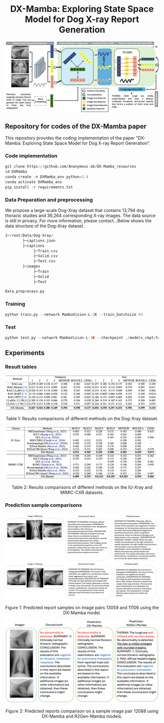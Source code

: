 <h1 align="center">DX-Mamba: Exploring State Space Model for Dog X-ray Report Generation</h1>
<p align="center">
  <img src="Figures/DX-Mamba.png" width="800" alt="Workflow of the proposed DX-Mamba model">
</p>



<h2>Repository for codes of the DX-Mamba paper</h2>

<p>This repository provides the coding implementation of the paper "DX-Mamba: Exploring State Space Model for Dog X-ray Report Generation".</p>

<h3>Code implementation</h3>

```python
git clone https://github.com/Anonymous-ab/DX-Mamba_resources
cd DXMamba
conda create -n DXMamba_env python=3.9
conda activate DXMamba_env
pip install -r requirements.txt
```

<h3>Data Preparation and preprocessing</h3>

<p>We propose a large-scale Dog-Xray dataset that contains 13,794 dog thoracic studies and 36,264 corresponding X-ray images. The data source is still in privacy. For more information, please contact...Below shows the data structure of the Dog-Xray dataset.</p>

```python
├─/root/Data/Dog-Xray/
        ├─captions.json
        ├─captions
             ├─Train.csv
             ├─Valid.csv
             ├─Test.csv
        ├─images
             ├─Train
             ├─Valid
             ├─Test
```

```python
Data_preprocess.py 
```

<h3>Training</h3>

```python
python train.py --network MambaVision-L-1K --train_batchsize 64
```

<h3>Test</h3>

```Python
python test.py --network MambaVision-L-1K --checkpoint ./models_ckpt/transformer_decoderlayers12024-11-08-16-40-56_1627_all/Dog-X-ray_bts_8_MambaVision-L-1K_epo_29_Bleu4_25245_test.pth
```


<h2>Experiments</h2>

<h3>Result tables</h3>

<p align="center">
  <img src="Figures/Dog-Xray compare.png" alt=" Table 1: Results comparisons of different methods on the Dog-Xray dataset.">
</p>
<p align="center">Table 1: Results comparisons of different methods on the Dog-Xray dataset.</p>


<p align="center">
  <img src="Figures/Other datasets.png" alt=" Table 2: Results comparisons of different methods on the IU-Xray and MIMIC-CXR datasets.">
</p>
<p align="center">Table 2: Results comparisons of different methods on the IU-Xray and MIMIC-CXR datasets.</p>


<h3>Prediction sample comparisons</h3>

<p align="center">
  <img src="Figures/predict_samples.png" width="800" alt=" Figure 1: Predicted report samples on image pairs 13059 and 11106 using the DX-Mamba model.">
</p>
<p align="center"> Figure 1: Predicted report samples on image pairs 13059 and 11106 using the DX-Mamba model.</p>


<p align="center">
  <img src="Figures/prediction.png" width="800" alt=" Figure 2: Predicted reports comparison on a sample image pair 12088 using DX-Mamba and R2Gen-Mamba models.">
</p>
<p align="center"> Figure 2: Predicted reports comparison on a sample image pair 12088 using DX-Mamba and R2Gen-Mamba models.</p>
